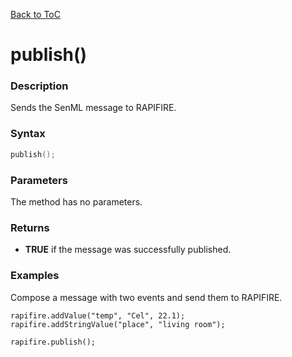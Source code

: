 [Back to ToC](library.md)

# publish()

### Description

Sends the SenML message to RAPIFIRE.

### Syntax

```c++
publish();
```

### Parameters

The method has no parameters.

### Returns

* __TRUE__ if the message was successfully published.

### Examples

Compose a message with two events and send them to RAPIFIRE.

```
rapifire.addValue("temp", "Cel", 22.1);
rapifire.addStringValue("place", "living room");

rapifire.publish();
```